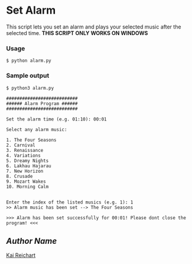 # Set Alarm

This script lets you set an alarm and plays your selected music after the selected time.
**THIS SCRIPT ONLY WORKS ON WINDOWS**

### Usage
```
$ python alarm.py
```

### Sample output
```
$ python3 alarm.py 

###########################                                                                                           
###### Alarm Program ######                                                                                           
###########################                                                                                           

Set the alarm time (e.g. 01:10): 00:01

Select any alarm music:

1. The Four Seasons
2. Carnival
3. Renaissance
4. Variations
5. Dreamy Nights
6. Lakhau Hajarau
7. New Horizon
8. Crusade
9. Mozart Wakes
10. Morning Calm


Enter the index of the listed musics (e.g. 1): 1
>> Alarm music has been set --> The Four Seasons

>>> Alarm has been set successfully for 00:01! Please dont close the program! <<<
```

## *Author Name*

[Kai Reichart](https://github.com/KaiReichart)

